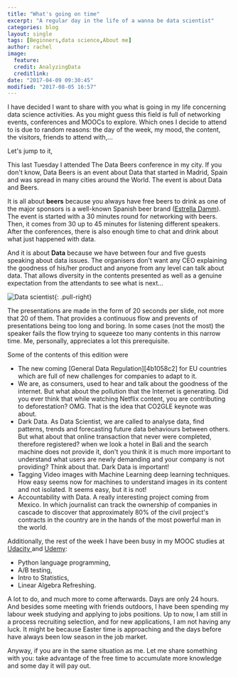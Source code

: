 ```yaml
---
title: "What's going on time"
excerpt: "A regular day in the life of a wanna be data scientist"
categories: blog
layout: single
tags: [Beginners,data science,About me]
author: rachel
image:
  feature:
  credit: AnalyzingData
  creditlink:
date: "2017-04-09 09:30:45"
modified: "2017-08-05 16:57"
---
```


I have decided I want to share with you what is going in my life concerning data science activities. As you might guess this field is full of networking events, conferences and MOOCs to explore. Which ones I decide to attend to is due to random reasons: the day of the week, my mood, the content, the visitors, friends to attend with,...

Let's jump to it,

This last Tuesday I attended The Data Beers conference in my city. If you don't know, Data Beers is an event about Data that started in Madrid, Spain and was spread in many cities around the World. The event is about Data and Beers.

It is all about **beers** because you always have free beers to drink as one of the major sponsors is a well-known Spanish beer brand ([Estrella Damm][6059ddd0]). The event is started with a 30 minutes round for networking with beers. Then, it comes from 30 up to 45 minutes for listening different speakers. After the conferences, there is also enough time to chat and drink about what just happened with data.

  [6059ddd0]: https://www.estrelladamm.com/en "Estrella Damm"

And it is about **Data** because we have between four and five guests speaking about data issues. The organisers don't want any CEO explaining the goodness of his/her product and anyone from any level can talk about data. That allows diversity in the contents presented as well as a genuine expectation from the attendants to see what is next...

![Data scientist]({{site.url}}/images/DS-life.jpg){: .pull-right}

The presentations are made in the form of 20 seconds per slide, not more that 20 of them. That provides a continuous flow and prevents of presentations being too long and boring. In some cases (not the most) the speaker fails the flow trying to squeeze too many contents in this narrow time. Me, personally, appreciates a lot this prerequisite.

Some of the contents of this edition were

<ul>
    <li>The new coming [General Data Regulation][4b1058c2] for EU countries which are full of new challenges for companies to adapt to it.</li>
    <li>We are, as consumers, used to hear and talk about the goodness of the internet. But what about the pollution that the Internet is generating. Did you ever think that while watching Netflix content, you are contributing to deforestation? OMG. That is the idea that CO2GLE keynote was about.</li>
    <li>Dark Data. As Data Scientist, we are called to analyse data, find patterns, trends and forecasting future data behaviours between others. But what about that online transaction that never were completed, therefore registered? when we look a hotel in Bali and the search machine does not provide it, don't you think it is much more important to understand what users are newly demanding and your company is not providing? Think about that. Dark Data is important!</li>
    <li>Tagging Video images with Machine Learning deep learning techniques. How easy seems now for machines to understand images in its content and not isolated. It seems easy, but it is not!</li>
    <li>Accountability with Data. A really interesting project coming from Mexico. In which journalist can track the ownership of companies in cascade to discover that approximately 80% of the civil project's contracts in the country are in the hands of the most powerful man in the world.</li>
</ul>

  [4b1058c2]: http://www.eugdpr.org "General Data Regulation"

Additionally, the rest of the week I have been busy in my MOOC studies at [Udacity ][27a0803b]and [Udemy][f8422003]:

  [27a0803b]: https://www.udacity.com/ "Udacity"
  [f8422003]: https://www.udemy.com/courses/ "Udemy"

<ul>
    <li>Python language programming,</li>
    <li>A/B testing,</li>
    <li>Intro to Statistics,</li>
    <li>Linear Algebra Refreshing.</li>
</ul>

A lot to do, and much more to come afterwards. Days are only 24 hours. And besides some meeting with friends outdoors, I have been spending my labour week studying and applying to jobs positions. Up to now, I am still in a process recruiting selection, and for new applications, I am not having any luck. It might be because Easter time is approaching and the days before have always been low season in the job market.

Anyway, if you are in the same situation as me. Let me share something with you: take advantage of the free time to accumulate more knowledge and some day it will pay out.
